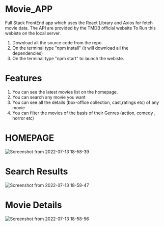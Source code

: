 # Movie_APP
Full Stack FrontEnd app which uses the React Library and Axios for fetch movie data. The API are provided by the TMDB official website
To Run this webiste on the local server.
1) Download all the source code from the repo.
2) On the terminal type "npm install" (it will download all the dependencies)
3) On the terminal type "npm start" to launch the webiste.

# Features
1) You can see the latest movies list on the homepage.
2) You can search any movie you want
3) You can see all the details (box-office collection, cast,ratings etc) of any movie
4) You can filter the movies of the basis of their Genres (action, comedy , horror etc)

# HOMEPAGE
![Screenshot from 2022-07-13 18-58-39](https://user-images.githubusercontent.com/108900696/178745306-d0648185-0e31-47fb-98f8-b7c650eb4ed1.png)
# Search Results
![Screenshot from 2022-07-13 18-58-47](https://user-images.githubusercontent.com/108900696/178745377-57486b3d-bfe8-4cdd-b2d8-3fe4f2c306a3.png)
# Movie Details
![Screenshot from 2022-07-13 18-58-56](https://user-images.githubusercontent.com/108900696/178745415-7eae7810-5113-48b7-a0dc-ff718a823ee3.png)
